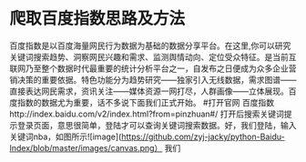 # 爬取百度指数思路及方法
百度指数是以百度海量网民行为数据为基础的数据分享平台。在这里,你可以研究关键词搜索趋势、洞察网民兴趣和需求、监测舆情动向、定位受众特征。是当前互联网乃至整个数据时代最重要的统计分析平台之一，自发布之日便成为众多企业营销决策的重要依据。特色功能分为趋势研究——独家引入无线数据，需求图谱——直接表达网民需求，资讯关注——媒体资源一网打尽，人群画像——立体展现。百度指数的数据尤为重要，话不多说下面我们正式开始。
#打开官网
百度指数http://index.baidu.com/v2/index.html?from=pinzhuan#/ 打开后搜索关键词提示登录页面，意思很简单，登陆才可以查询关键词搜索数据。好，我们登陆，输入关键词nba，如图所示![image](https://github.com/zyj-jacky/python-Baidu-Index/blob/master/images/canvas.png）
我们
